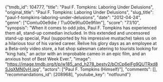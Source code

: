 {"tmdb_id": 104777, "title": "Paul F. Tompkins: Laboring Under Delusions", "original_title": "Paul F. Tompkins: Laboring Under Delusions", "slug_title": "paul-f-tompkins-laboring-under-delusions", "date": "2012-04-24", "genre": ["Com\u00e9die / T\u00e9l\u00e9film"], "score": "7.1/10", "synopsis": "When it comes to odd jobs, Paul F. Tompkins has experienced them all, stand-up comedian included. In this extended and uncensored stand-up special, Paul (supported by his impressive mustache) takes us on a hilarious tour of his varied career. Relive his glory days as an employee at a Beta-only video store, a hat shop salesman catering to tourists looking for \"king hats,\" an actor with an improbable cameo in an epic film, and an anxious host of Best Week Ever.", "image": "https://image.tmdb.org/t/p/w185_and_h278_bestv2/bCtCp6elFg9QUTRxd8SJqXMN0yH.jpg", "actors": ["Paul F. Tompkins (Himself)"], "comments": [], "recommandations_id": [208968], "youtube_key": "notfound"}